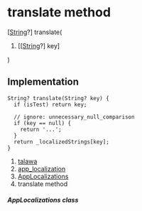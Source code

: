
<div>

# translate method

</div>


[[String](https://api.flutter.dev/flutter/dart-core/String-class.html)?]
translate(

1.  [[[String](https://api.flutter.dev/flutter/dart-core/String-class.md)?]
    key]

)



## Implementation

``` language-dart
String? translate(String? key) {
  if (isTest) return key;

  // ignore: unnecessary_null_comparison
  if (key == null) {
    return '...';
  }
  return _localizedStrings[key];
}
```







1.  [talawa](../../index.md)
2.  [app_localization](../../utils_app_localization/)
3.  [AppLocalizations](../../utils_app_localization/AppLocalizations-class.md)
4.  translate method

##### AppLocalizations class







